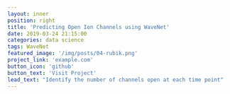 ```yaml
---
layout: inner
position: right
title: 'Predicting Open Ion Channels using WaveNet'
date: 2019-03-24 21:15:00
categories: data science
tags: WaveNet
featured_image: '/img/posts/04-rubik.png'
project_link: 'example.com'
button_icon: 'github'
button_text: 'Visit Project'
lead_text: "Identify the number of channels open at each time point"
---
```


